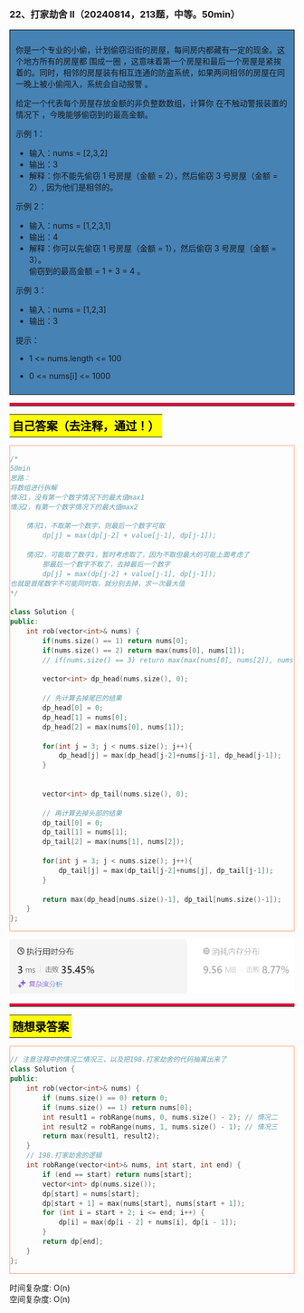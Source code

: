 ### 22、打家劫舍 II（20240814，213题，中等。50min）
<div style="border: 1px solid black; padding: 10px; background-color: SteelBlue;">

你是一个专业的小偷，计划偷窃沿街的房屋，每间房内都藏有一定的现金。这个地方所有的房屋都 围成一圈 ，这意味着第一个房屋和最后一个房屋是紧挨着的。同时，相邻的房屋装有相互连通的防盗系统，如果两间相邻的房屋在同一晚上被小偷闯入，系统会自动报警 。

给定一个代表每个房屋存放金额的非负整数数组，计算你 在不触动警报装置的情况下 ，今晚能够偷窃到的最高金额。

 

示例 1：

- 输入：nums = [2,3,2]
- 输出：3
- 解释：你不能先偷窃 1 号房屋（金额 = 2），然后偷窃 3 号房屋（金额 = 2）, 因为他们是相邻的。

示例 2：

- 输入：nums = [1,2,3,1]
- 输出：4
- 解释：你可以先偷窃 1 号房屋（金额 = 1），然后偷窃 3 号房屋（金额 = 3）。  
     偷窃到的最高金额 = 1 + 3 = 4 。

示例 3：

- 输入：nums = [1,2,3]
- 输出：3
 

提示：

- 1 <= nums.length <= 100
- 0 <= nums[i] <= 1000

  </p>
</div>

<hr style="border-top: 5px solid #DC143C;">
<table>
  <tr>
    <td bgcolor="Yellow" style="padding: 5px; border: 0px solid black;">
      <span style="font-weight: bold; font-size: 20px;color: black;">
      自己答案（去注释，通过！）
      </span>
    </td>
  </tr>
</table>
<div style="padding: 0px; border: 1.5px solid LightSalmon; margin-bottom: 10px;">

```C++
/*
50min
思路：
将数组进行拆解
情况1，没有第一个数字情况下的最大值max1
情况2，有第一个数字情况下的最大值max2

    情况1，不取第一个数字，则最后一个数字可取
        dp[j] = max(dp[j-2] + value[j-1], dp[j-1]);
    
    情况2，可能取了数字1，暂时考虑取了，因为不取但最大的可能上面考虑了
        那最后一个数字不取了，去掉最后一个数字
        dp[j] = max(dp[j-2] + value[j-1], dp[j-1]);
也就是首尾数字不可能同时取，就分别去掉，求一次最大值
*/

class Solution {
public:
    int rob(vector<int>& nums) {
        if(nums.size() == 1) return nums[0];
        if(nums.size() == 2) return max(nums[0], nums[1]);
        // if(nums.size() == 3) return max(max(nums[0], nums[2]), nums[1]);

        vector<int> dp_head(nums.size(), 0);

        // 先计算去掉尾巴的结果
        dp_head[0] = 0;
        dp_head[1] = nums[0];
        dp_head[2] = max(nums[0], nums[1]);

        for(int j = 3; j < nums.size(); j++){
            dp_head[j] = max(dp_head[j-2]+nums[j-1], dp_head[j-1]);
        }


        vector<int> dp_tail(nums.size(), 0);

        // 再计算去掉头部的结果
        dp_tail[0] = 0;
        dp_tail[1] = nums[1];
        dp_tail[2] = max(nums[1], nums[2]);

        for(int j = 3; j < nums.size(); j++){
            dp_tail[j] = max(dp_tail[j-2]+nums[j], dp_tail[j-1]);
        }

        return max(dp_head[nums.size()-1], dp_tail[nums.size()-1]);
    }
};
```

</div>

![alt text](image/0075b29d217a25b29c9cba6420d7f8d.png)

<hr style="border-top: 5px solid #DC143C;">

<table>
  <tr>
    <td bgcolor="Yellow" style="padding: 5px; border: 0px solid black;">
      <span style="font-weight: bold; font-size: 20px;color: black;">
      随想录答案
      </span>
    </td>
  </tr>
</table>

<div style="padding: 0px; border: 1.5px solid LightSalmon; margin-bottom: 10px">

```C++
// 注意注释中的情况二情况三，以及把198.打家劫舍的代码抽离出来了
class Solution {
public:
    int rob(vector<int>& nums) {
        if (nums.size() == 0) return 0;
        if (nums.size() == 1) return nums[0];
        int result1 = robRange(nums, 0, nums.size() - 2); // 情况二
        int result2 = robRange(nums, 1, nums.size() - 1); // 情况三
        return max(result1, result2);
    }
    // 198.打家劫舍的逻辑
    int robRange(vector<int>& nums, int start, int end) {
        if (end == start) return nums[start];
        vector<int> dp(nums.size());
        dp[start] = nums[start];
        dp[start + 1] = max(nums[start], nums[start + 1]);
        for (int i = start + 2; i <= end; i++) {
            dp[i] = max(dp[i - 2] + nums[i], dp[i - 1]);
        }
        return dp[end];
    }
};
```
</div>

时间复杂度: O(n)  
空间复杂度: O(n)